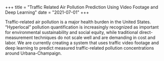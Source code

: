 +++
title = "Traffic Related Air Pollution Prediction Using Video Footage and Deep Learning"
date = "2021-07-01"
+++

Traffic-related air pollution is a major health burden in the United States. “Hyperlocal” pollution quantification is increasingly recognized as important for environmental sustainability and social equity, while traditional direct-measurement techniques do not scale well and are demanding in cost and labor. We are currently creating a system that uses traffic video footage and deep learning to predict measured traffic-related pollution concentrations around Urbana-Champaign.